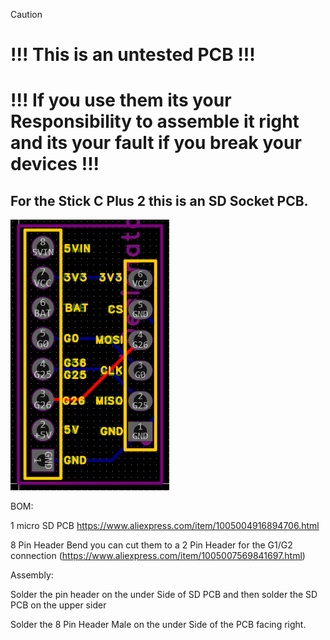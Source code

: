 > [!CAUTION]
> # !!! This is an untested PCB !!!
> # !!! If you use them its your Responsibility to assemble it right and its your fault if you break your devices !!!

## For the Stick C Plus 2 this is an SD Socket PCB.

![Preview of the micro SD PCB for the Stick C Plus 2](/Stick_C_Plus_2/M5Stick_C_Plus_2_SD_Socket/Stick_SD.png)

BOM:

1 micro SD PCB https://www.aliexpress.com/item/1005004916894706.html

8 Pin Header Bend you can cut them to a 2 Pin Header for the G1/G2 connection (https://www.aliexpress.com/item/1005007569841697.html)

Assembly:

Solder the pin header on the under Side of SD PCB and then solder the SD PCB on the upper sider

Solder the 8 Pin Header Male on the under Side of the PCB facing right.
